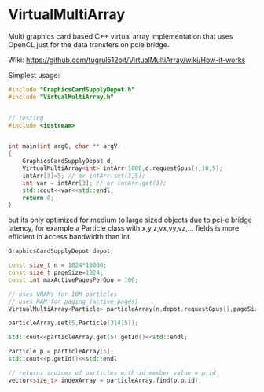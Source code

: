 # VirtualMultiArray
Multi graphics card based C++ virtual array implementation that uses OpenCL just for the data transfers on pcie bridge.

Wiki: https://github.com/tugrul512bit/VirtualMultiArray/wiki/How-it-works

Simplest usage:
```cpp
#include "GraphicsCardSupplyDepot.h"
#include "VirtualMultiArray.h"


// testing
#include <iostream>


int main(int argC, char ** argV)
{
	GraphicsCardSupplyDepot d;
	VirtualMultiArray<int> intArr(1000,d.requestGpus(),10,5);
	intArr[3]=5; // or intArr.set(3,5);
	int var = intArr[3]; // or intArr.get(3);
	std::cout<<var<<std::endl;
	return 0;
}
```

but its only optimized for medium to large sized objects due to pci-e bridge latency, for example a Particle class with x,y,z,vx,vy,vz,... fields is more efficient in access bandwidth than int.

```cpp
GraphicsCardSupplyDepot depot;

const size_t n = 1024*10000;
const size_t pageSize=1024;
const int maxActivePagesPerGpu = 100;

// uses VRAMs for 10M particles
// uses RAM for paging (active pages)
VirtualMultiArray<Particle> particleArray(n,depot.requestGpus(),pageSize,maxActivePagesPerGpu);

particleArray.set(5,Particle(31415));

std::cout<<particleArray.get(5).getId()<<std::endl;

Particle p = particleArray[5];
std::cout<<p.getId()<<std::endl

// returns indices of particles with id member value = p.id
vector<size_t> indexArray = particleArray.find(p,p.id);

```
